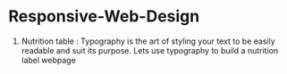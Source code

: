 # Responsive-Web-Design

1) Nutrition table :
Typography is the art of styling your text to be easily readable and suit its purpose.
Lets use typography to build a nutrition label webpage
